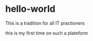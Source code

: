 # hello-world
This is a tradition for all IT practioners

this is my first time on such a plateform 

